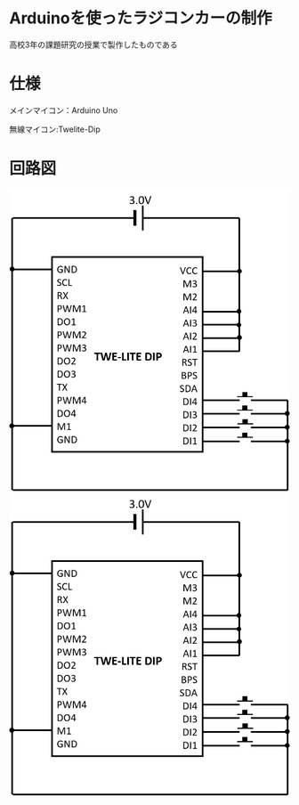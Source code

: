 # Arduinoを使ったラジコンカーの制作
高校3年の課題研究の授業で製作したものである

# 仕様
メインマイコン：Arduino Uno

無線マイコン:Twelite-Dip

# 回路図
![ラジコンカー回路](https://github.com/carlos-paniagua/ArduinoRadio-controlled-car/blob/main/%E3%82%B3%E3%83%B3%E3%83%88%E3%83%AD%E3%83%BC%E3%83%A9%E3%83%BC%E3%81%AE%E5%9B%9E%E8%B7%AF%E5%9B%B3.png)
![コントローラー回路](https://github.com/carlos-paniagua/ArduinoRadio-controlled-car/blob/main/%E3%82%B3%E3%83%B3%E3%83%88%E3%83%AD%E3%83%BC%E3%83%A9%E3%83%BC%E3%81%AE%E5%9B%9E%E8%B7%AF%E5%9B%B3.png)
